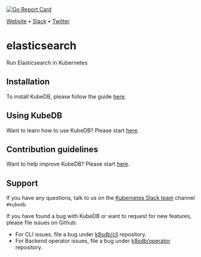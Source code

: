 [![Go Report Card](https://goreportcard.com/badge/github.com/k8sdb/elasticsearch)](https://goreportcard.com/report/github.com/k8sdb/elasticsearch)

[Website](https://kubedb.com) • [Slack](http://slack.kubernetes.io) • [Twitter](https://twitter.com/KubeDB)

# elasticsearch
Run Elasticsearch in Kubernetes

## Installation
To install KubeDB, please follow the guide [here](https://github.com/k8sdb/cli/blob/master/docs/install.md).

## Using KubeDB
Want to learn how to use KubeDB? Please start [here](https://github.com/k8sdb/cli/blob/master/docs/tutorials/README.md).

## Contribution guidelines
Want to help improve KubeDB? Please start [here](https://github.com/k8sdb/cli/blob/master/CONTRIBUTING.md).

## Support
If you have any questions, talk to us on the [Kubernetes Slack team](http://slack.kubernetes.io/) channel `#kubedb`.

If you have found a bug with KubeDB or want to request for new features, please file issues on Github.
 - For CLI issues, file a bug under [k8sdb/cli](https://github.com/k8sdb/cli) repository.
 - For Backend operator issues, file a bug under [k8sdb/operator](https://github.com/k8sdb/operator) repository.
